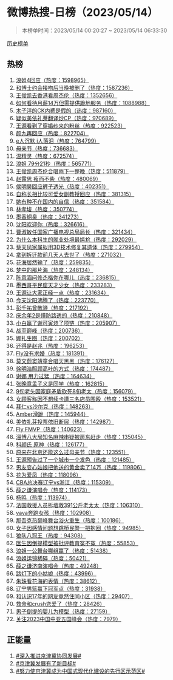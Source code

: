 <h1>
微博热搜-日榜（2023/05/14）
</h1>
<blockquote>
<p>
本榜单时间：2023/05/14 00:20:27 ~ 2023/05/14 06:33:30
</p>
</blockquote>
<p>
<a href="https://github.com/daifee/weibo-hot-search/tree/main/archives/daily">历史榜单</a>
</p>
<h2>
热榜
</h2>
<ol>

<li>
<a href="https://s.weibo.com/weibo?q=%23%E6%B5%AA%E5%A7%904%E5%9B%9E%E5%BA%94%23" target="weibo">
浪姐4回应（热度：1598965）
</a>
</li>

<li>
<a href="https://s.weibo.com/weibo?q=%23%E5%92%8C%E5%8D%9A%E5%A3%AB%E7%BA%A6%E4%BC%9A%E6%8E%A5%E5%90%BB%E5%90%8E%E5%BD%93%E6%99%9A%E8%A2%AB%E5%88%A0%E4%BA%86%23" target="weibo">
和博士约会接吻后当晚被删了（热度：1587236）
</a>
</li>

<li>
<a href="https://s.weibo.com/weibo?q=%23%E7%8E%8B%E4%BF%8A%E5%87%AF%E5%8E%BB%E9%A6%99%E6%B8%AF%E7%9C%8B%E5%91%A8%E6%9D%B0%E4%BC%A6%23" target="weibo">
王俊凯去香港看周杰伦（热度：1352656）
</a>
</li>

<li>
<a href="https://s.weibo.com/weibo?q=%23%E5%A6%82%E4%BD%95%E7%9C%8B%E5%BE%85%E6%9C%88%E8%96%AA14%E4%B8%87%E4%BD%86%E9%9C%80%E6%8F%90%E4%BE%9B%E8%B7%AA%E5%9C%B0%E6%9C%8D%E5%8A%A1%23" target="weibo">
如何看待月薪14万但需提供跪地服务（热度：1088988）
</a>
</li>

<li>
<a href="https://s.weibo.com/weibo?q=%23%E6%9C%A8%E5%AD%90%E6%B4%8B%E7%9A%84CK%E5%86%85%E8%A3%A4%E6%98%AF%E5%81%87%E7%9A%84%23" target="weibo">
木子洋的CK内裤是假的（热度：987160）
</a>
</li>

<li>
<a href="https://s.weibo.com/weibo?q=%23%E7%96%91%E4%BC%BC%E7%BE%8E%E4%BE%9D%E7%A4%BC%E8%8A%BD%E7%BF%BB%E8%AF%91%E7%82%92CP%23" target="weibo">
疑似美依礼芽翻译炒CP（热度：970689）
</a>
</li>

<li>
<a href="https://s.weibo.com/weibo?q=%23%E7%8E%8B%E6%BA%90%E7%9C%8B%E5%88%B0%E4%BA%86%E7%A9%BF%E5%A9%9A%E7%BA%B1%E6%9D%A5%E7%9A%84%E7%B2%89%E4%B8%9D%23" target="weibo">
王源看到了穿婚纱来的粉丝（热度：922523）
</a>
</li>

<li>
<a href="https://s.weibo.com/weibo?q=%23%E9%A2%9C%E4%B9%9D%E5%86%8D%E5%9B%9E%E5%BA%94%23" target="weibo">
颜九再回应（热度：822704）
</a>
</li>

<li>
<a href="https://s.weibo.com/weibo?q=%23e%E4%BA%BA%E6%B2%89%E9%BB%98%20i%E4%BA%BA%E8%90%BD%E6%B3%AA%23" target="weibo">
e人沉默 i人落泪（热度：764799）
</a>
</li>

<li>
<a href="https://s.weibo.com/weibo?q=%23%E6%AF%8D%E4%BA%B2%E8%8A%82%23" target="weibo">
母亲节（热度：736683）
</a>
</li>

<li>
<a href="https://s.weibo.com/weibo?q=%23%E6%B8%A9%E7%B2%BE%E7%81%B5%23" target="weibo">
温精灵（热度：672574）
</a>
</li>

<li>
<a href="https://s.weibo.com/weibo?q=%23%E6%B5%AA%E5%A7%90%2079%E5%88%8621%E7%A7%92%23" target="weibo">
浪姐 79分21秒（热度：565771）
</a>
</li>

<li>
<a href="https://s.weibo.com/weibo?q=%23%E7%8E%8B%E4%BF%8A%E5%87%AF%E5%91%A8%E6%9D%B0%E4%BC%A6%E5%90%88%E5%94%B1%E9%9B%A8%E4%B8%8B%E4%B8%80%E6%95%B4%E6%99%9A%23" target="weibo">
王俊凯周杰伦合唱雨下一整晚（热度：511879）
</a>
</li>

<li>
<a href="https://s.weibo.com/weibo?q=%23%E8%B5%B5%E9%9C%B2%E6%80%9D%20%E7%98%A6%E8%80%8C%E4%B8%8D%E6%9F%B4%23" target="weibo">
赵露思 瘦而不柴（热度：480069）
</a>
</li>

<li>
<a href="https://s.weibo.com/weibo?q=%23%E4%BE%AF%E6%98%8E%E6%98%8A%E5%9B%9E%E5%BA%94%E8%A3%A4%E5%AD%90%E9%80%8F%E5%85%89%23" target="weibo">
侯明昊回应裤子透光（热度：402351）
</a>
</li>

<li>
<a href="https://s.weibo.com/weibo?q=%23%E8%87%AA%E7%A7%B0%E9%95%BF%E7%9B%B8%E6%AF%94%E8%BE%83%E5%8F%AF%E7%88%B1%E5%A5%B3%E5%89%AF%E6%95%99%E6%8E%88%E5%9B%9E%E5%BA%94%23" target="weibo">
自称长相比较可爱女副教授回应（热度：381315）
</a>
</li>

<li>
<a href="https://s.weibo.com/weibo?q=%23%E5%A5%B9%E6%9C%89%E7%A7%8D%E4%B8%8D%E5%9C%A8%E5%9B%BD%E5%86%85%E7%9A%84%E8%87%AA%E4%BF%A1%23" target="weibo">
她有种不在国内的自信（热度：351584）
</a>
</li>

<li>
<a href="https://s.weibo.com/weibo?q=%23%E6%9E%97%E5%AD%9D%E5%9F%88%23" target="weibo">
林孝埈（热度：350774）
</a>
</li>

<li>
<a href="https://s.weibo.com/weibo?q=%23%E5%A2%A8%E9%A6%99%E9%93%9C%E8%87%AD%23" target="weibo">
墨香铜臭（热度：341273）
</a>
</li>

<li>
<a href="https://s.weibo.com/weibo?q=%23%E6%B2%88%E9%98%B3%E6%AC%A2%E8%BF%8E%E4%BD%A0%23" target="weibo">
沈阳欢迎你（热度：326616）
</a>
</li>

<li>
<a href="https://s.weibo.com/weibo?q=%23%E6%9B%B9%E6%B7%91%E6%95%8F%E4%BB%BB%E5%9B%BD%E5%AE%B6%E5%B9%BF%E6%92%AD%E7%94%B5%E8%A7%86%E6%80%BB%E5%B1%80%E5%B1%80%E9%95%BF%23" target="weibo">
曹淑敏任国家广播电视总局局长（热度：321434）
</a>
</li>

<li>
<a href="https://s.weibo.com/weibo?q=%23%E4%B8%BA%E4%BB%80%E4%B9%88%E6%9C%AC%E7%A7%91%E7%94%9F%E7%9A%84%E5%B0%B1%E4%B8%9A%E5%A4%84%E5%A2%83%E6%9C%80%E5%B0%B4%E5%B0%AC%23" target="weibo">
为什么本科生的就业处境最尴尬（热度：292029）
</a>
</li>

<li>
<a href="https://s.weibo.com/weibo?q=%23%E8%94%A1%E5%A4%A9%E5%87%A4%E5%AE%B6%E5%B1%9E%E6%8B%9F%E7%94%A83D%E6%8A%80%E6%9C%AF%E4%BF%AE%E5%A4%8D%E5%85%B6%E9%81%97%E4%BD%93%23" target="weibo">
蔡天凤家属拟用3D技术修复其遗体（热度：279954）
</a>
</li>

<li>
<a href="https://s.weibo.com/weibo?q=%23%E6%8B%BF%E5%88%B0%E6%8B%86%E8%BF%81%E6%AC%BE%E5%89%8D%E5%87%A0%E5%A4%A9%E4%BA%BA%E5%8E%BB%E4%B8%96%E4%BA%86%23" target="weibo">
拿到拆迁款前几天人去世了（热度：271032）
</a>
</li>

<li>
<a href="https://s.weibo.com/weibo?q=%23%E8%8A%B1%E6%B5%B7%E5%B1%85%E7%84%B6%E8%BE%93%E4%BA%86%23" target="weibo">
花海居然输了（热度：259835）
</a>
</li>

<li>
<a href="https://s.weibo.com/weibo?q=%23%E6%A2%A6%E4%B8%AD%E7%9A%84%E9%82%A3%E7%89%87%E6%B5%B7%23" target="weibo">
梦中的那片海（热度：248134）
</a>
</li>

<li>
<a href="https://s.weibo.com/weibo?q=%23%E9%99%88%E6%84%8F%E6%B6%B5%E9%97%AE%E4%BF%AE%E6%9D%B0%E6%A5%B7%E4%BD%A0%E5%9C%A8%E5%93%AA%E5%84%BF%23" target="weibo">
陈意涵问修杰楷你在哪儿（热度：236815）
</a>
</li>

<li>
<a href="https://s.weibo.com/weibo?q=%23%E5%A2%A8%E8%A5%BF%E5%93%A5%E5%B9%B3%E6%B0%91%E7%AA%9F%E5%A4%A9%E6%89%8D%E5%B0%91%E5%A5%B3%23" target="weibo">
墨西哥平民窟天才少女（热度：233283）
</a>
</li>

<li>
<a href="https://s.weibo.com/weibo?q=%23%E7%8E%8B%E6%BA%90%E8%AE%A9%E5%A4%A7%E5%AE%B6%E6%AD%A3%E7%BB%8F%E4%B8%80%E7%82%B9%23" target="weibo">
王源让大家正经一点（热度：231634）
</a>
</li>

<li>
<a href="https://s.weibo.com/weibo?q=%23%E4%BB%8A%E5%A4%A9%E6%B2%88%E9%98%B3%E6%B2%B8%E8%85%BE%E4%BA%86%23" target="weibo">
今天沈阳沸腾了（热度：223770）
</a>
</li>

<li>
<a href="https://s.weibo.com/weibo?q=%23%E5%BD%AD%E5%8D%83%E7%A5%90%E6%9B%BE%E6%95%AC%E9%AA%85%23" target="weibo">
彭千祐曾敬骅（热度：217192）
</a>
</li>

<li>
<a href="https://s.weibo.com/weibo?q=%23%E5%BA%86%E4%BD%99%E5%B9%B42%E6%98%AF%E6%87%82%E9%98%B2%E8%B7%AF%E9%80%8F%E7%9A%84%23" target="weibo">
庆余年2是懂防路透的（热度：210848）
</a>
</li>

<li>
<a href="https://s.weibo.com/weibo?q=%23%E5%B0%8F%E7%99%BD%E8%B5%A2%E4%BA%86%E8%B0%A2%E5%8F%AF%E5%AF%85%E7%83%A7%E4%BA%86%E9%A1%B9%E9%93%BE%23" target="weibo">
小白赢了谢可寅烧了项链（热度：205907）
</a>
</li>

<li>
<a href="https://s.weibo.com/weibo?q=%23%E6%88%98%E8%87%B3%E5%B7%85%E5%B3%B0%23" target="weibo">
战至巅峰（热度：200736）
</a>
</li>

<li>
<a href="https://s.weibo.com/weibo?q=%23%E5%A8%9C%E6%89%8E%E7%94%9F%E5%9B%BE%23" target="weibo">
娜扎生图（热度：200702）
</a>
</li>

<li>
<a href="https://s.weibo.com/weibo?q=%23%E8%BF%98%E5%BE%97%E6%98%AF%E8%B5%B5%E5%85%86%23" target="weibo">
还得是赵兆（热度：196253）
</a>
</li>

<li>
<a href="https://s.weibo.com/weibo?q=%23Fly%E6%B2%A1%E6%9C%89%E6%B1%82%E5%A9%9A%23" target="weibo">
Fly没有求婚（热度：181391）
</a>
</li>

<li>
<a href="https://s.weibo.com/weibo?q=%23%E8%8E%AB%E6%96%87%E8%94%9A%E7%AA%A6%E9%9D%96%E7%AB%A5%E5%90%88%E5%94%B1%E5%A4%A9%E9%BB%91%E9%BB%91%23" target="weibo">
莫文蔚窦靖童合唱天黑黑（热度：176127）
</a>
</li>

<li>
<a href="https://s.weibo.com/weibo?q=%23%E5%BE%90%E6%98%8E%E6%B5%A9%E7%85%A7%E9%A1%BE%E9%AB%98%E5%8F%B6%E7%9A%84%E6%96%B9%E5%BC%8F%23" target="weibo">
徐明浩照顾高叶的方式（热度：174487）
</a>
</li>

<li>
<a href="https://s.weibo.com/weibo?q=%23%E8%B0%A2%E5%A8%9C%20%E7%94%A8%E5%8A%9B%E8%BF%87%E7%8C%9B%23" target="weibo">
谢娜 用力过猛（热度：164634）
</a>
</li>

<li>
<a href="https://s.weibo.com/weibo?q=%23%E5%BC%A0%E6%99%9A%E6%84%8F%E5%AD%9F%E5%AD%90%E4%B9%89%E6%98%AF%E5%90%8C%E5%AD%A6%23" target="weibo">
张晚意孟子义是同学（热度：162815）
</a>
</li>

<li>
<a href="https://s.weibo.com/weibo?q=%239%E6%97%AC%E8%80%81%E5%A4%B4%E5%9B%A0%E5%AE%B6%E5%BA%AD%E7%9F%9B%E7%9B%BE%E7%A0%8D%E6%AD%BB8%E6%97%AC%E8%80%81%E5%A4%AA%23" target="weibo">
9旬老头因家庭矛盾砍死8旬老太（热度：156079）
</a>
</li>

<li>
<a href="https://s.weibo.com/weibo?q=%23%E5%A5%B3%E9%A1%BE%E5%AE%A2%E7%A7%B0%E5%9B%A0%E4%B8%8D%E6%83%B3%E7%BB%AD%E5%8D%A1%E9%81%AD%E4%B8%89%E5%90%8D%E5%BA%97%E5%91%98%E5%9B%B4%E6%AE%B4%23" target="weibo">
女顾客称因不想续卡遭三名店员围殴（热度：153521）
</a>
</li>

<li>
<a href="https://s.weibo.com/weibo?q=%23%E6%8B%9C%E4%BB%81vs%E6%B2%99%E5%B0%94%E5%85%8B%23" target="weibo">
拜仁vs沙尔克（热度：148263）
</a>
</li>

<li>
<a href="https://s.weibo.com/weibo?q=%23Amber%E6%BB%91%E8%B7%AA%23" target="weibo">
Amber滑跪（热度：145944）
</a>
</li>

<li>
<a href="https://s.weibo.com/weibo?q=%23%E7%BE%8E%E4%BE%9D%E7%A4%BC%E8%8A%BD%E6%8A%95%E7%A5%A8%E4%BE%9D%E6%97%A7%E6%96%AD%E5%B1%82%23" target="weibo">
美依礼芽投票依旧断层（热度：142987）
</a>
</li>

<li>
<a href="https://s.weibo.com/weibo?q=%23Fly%20FMVP%23" target="weibo">
Fly FMVP（热度：140623）
</a>
</li>

<li>
<a href="https://s.weibo.com/weibo?q=%23%E6%B7%84%E5%8D%9A%E5%85%AB%E5%A4%A7%E5%B1%80%E7%9F%A5%E5%90%8D%E9%BA%BB%E8%BE%A3%E4%B8%B2%E7%96%91%E8%A2%AB%E6%88%BF%E4%B8%9C%E8%B5%B6%E8%B5%B0%23" target="weibo">
淄博八大局知名麻辣串疑被房东赶走（热度：135045）
</a>
</li>

<li>
<a href="https://s.weibo.com/weibo?q=%23%E7%A7%91%E9%A2%9C%E6%B0%8F%20%E5%8E%9F%E7%A5%9E%23" target="weibo">
科颜氏 原神（热度：126177）
</a>
</li>

<li>
<a href="https://s.weibo.com/weibo?q=%23%E5%8E%9F%E6%9D%A5%E5%9C%A8%E5%8C%97%E4%BA%AC%E8%BF%98%E8%83%BD%E8%BF%99%E4%B9%88%E8%BF%87%E6%AF%8D%E4%BA%B2%E8%8A%82%23" target="weibo">
原来在北京还能这么过母亲节（热度：123551）
</a>
</li>

<li>
<a href="https://s.weibo.com/weibo?q=%23%E7%8E%8B%E6%BA%90%E9%A2%84%E5%91%8A%E8%BF%87%E4%BA%86%E4%B8%80%E4%B8%AA%E5%9F%8E%E5%B8%82%E4%B8%80%E4%B8%AA%E5%8F%91%E8%89%B2%23" target="weibo">
王源预告过了一个城市一个发色（热度：121485）
</a>
</li>

<li>
<a href="https://s.weibo.com/weibo?q=%23%E7%94%B7%E5%8F%8B%E5%8F%98%E5%BF%83%E5%A7%91%E5%A8%98%E6%8A%8A%E4%BB%96%E9%80%81%E7%9A%84%E9%BB%84%E9%87%91%E5%8D%96%E4%BA%8614%E4%B8%87%23" target="weibo">
男友变心姑娘把他送的黄金卖了14万（热度：119806）
</a>
</li>

<li>
<a href="https://s.weibo.com/weibo?q=%23%E8%8A%B1%E4%B8%BA%E7%88%B1%E5%87%A4%23" target="weibo">
花为爱凤（热度：118096）
</a>
</li>

<li>
<a href="https://s.weibo.com/weibo?q=%23CBA%E6%80%BB%E5%86%B3%E8%B5%9B%E8%BE%BD%E5%AE%81vs%E6%B5%99%E6%B1%9F%23" target="weibo">
CBA总决赛辽宁vs浙江（热度：115309）
</a>
</li>

<li>
<a href="https://s.weibo.com/weibo?q=%23%E8%96%9B%E4%B9%8B%E8%B0%A6%E6%BC%94%E5%94%B1%E4%BC%9A%23" target="weibo">
薛之谦演唱会（热度：114173）
</a>
</li>

<li>
<a href="https://s.weibo.com/weibo?q=%23%E6%9D%A8%E9%B8%A3%23" target="weibo">
杨鸣（热度：113974）
</a>
</li>

<li>
<a href="https://s.weibo.com/weibo?q=%23%E6%B3%95%E5%9B%BD%E6%95%91%E6%8F%B4%E4%BA%BA%E5%91%98%E6%8B%86%E5%A2%99%E6%95%91391%E5%85%AC%E6%96%A4%E8%80%81%E5%A4%AA%E5%A4%AA%23" target="weibo">
法国救援人员拆墙救391公斤老太太（热度：106310）
</a>
</li>

<li>
<a href="https://s.weibo.com/weibo?q=%23vava%E5%A5%94%E8%B7%91%E5%A5%B3%E5%AD%A9%23" target="weibo">
vava奔跑女孩（热度：102908）
</a>
</li>

<li>
<a href="https://s.weibo.com/weibo?q=%23%E9%82%A3%E5%90%BE%E5%85%8B%E7%83%AD%E5%B7%85%E5%B3%B0%E8%88%9E%E5%8F%B0%E6%B5%B4%E7%81%AB%E9%87%8D%E7%94%9F%23" target="weibo">
那吾克热巅峰舞台浴火重生（热度：100186）
</a>
</li>

<li>
<a href="https://s.weibo.com/weibo?q=%23%E5%A5%B3%E5%AD%90%E5%9B%A0%E6%84%9F%E6%83%85%E9%97%AE%E9%A2%98%E6%83%B3%E8%B7%B3%E6%A1%A5%E6%B0%91%E8%AD%A6%E4%B8%80%E6%8A%8A%E6%8A%B1%E5%9B%9E%23" target="weibo">
女子因感情问题想跳桥民警一把抱回（热度：94985）
</a>
</li>

<li>
<a href="https://s.weibo.com/weibo?q=%23%E7%8B%BC%E9%98%9F%E5%85%AB%E5%86%A0%E7%8E%8B%23" target="weibo">
狼队八冠王（热度：94308）
</a>
</li>

<li>
<a href="https://s.weibo.com/weibo?q=%23%E5%8C%BB%E7%94%9F%E5%9B%A0%E5%80%92%E6%8F%90%E6%A8%A1%E5%9E%8B%E8%A2%AB%E6%89%B9%E8%AF%84%E6%95%99%E8%82%B2%E5%86%A4%E4%B8%8D%E5%86%A4%23" target="weibo">
医生因倒提模型被批评教育冤不冤（热度：55853）
</a>
</li>

<li>
<a href="https://s.weibo.com/weibo?q=%23%E6%B5%AA%E5%A7%90%E4%B8%80%E5%85%AC%E8%88%9E%E5%8F%B0%E5%93%AA%E7%BB%84%E8%B5%A2%E4%BA%86%23" target="weibo">
浪姐一公舞台哪组赢了（热度：51438）
</a>
</li>

<li>
<a href="https://s.weibo.com/weibo?q=%23%E6%B5%AA%E5%A7%90%E8%BF%90%E9%95%9C%E7%A8%80%E7%A2%8E%23" target="weibo">
浪姐运镜稀碎（热度：50421）
</a>
</li>

<li>
<a href="https://s.weibo.com/weibo?q=%23%E8%96%9B%E4%B9%8B%E8%B0%A6%E6%B5%8E%E5%8D%97%E6%BC%94%E5%94%B1%E4%BC%9A%23" target="weibo">
薛之谦济南演唱会（热度：49248）
</a>
</li>

<li>
<a href="https://s.weibo.com/weibo?q=%23%E8%B7%AF%E7%81%AF%E4%B8%8B%E7%9A%84%E5%B0%8F%E5%A7%91%E5%A8%98%23" target="weibo">
路灯下的小姑娘（热度：43996）
</a>
</li>

<li>
<a href="https://s.weibo.com/weibo?q=%23%E6%9C%B1%E7%8F%A0%E7%9C%8B%E8%8A%B1%E6%B5%B7%E7%9A%84%E8%A1%A8%E6%83%85%23" target="weibo">
朱珠看花海的表情（热度：38612）
</a>
</li>

<li>
<a href="https://s.weibo.com/weibo?q=%23%E8%BE%BD%E5%AE%81%E7%94%B7%E7%AF%AE%E8%B5%A2%E4%B8%8B%E5%86%A0%E5%86%9B%E7%82%B9%23" target="weibo">
辽宁男篮赢下冠军点（热度：31938）
</a>
</li>

<li>
<a href="https://s.weibo.com/weibo?q=%23%E5%92%8C%E8%AE%A4%E8%AF%8617%E5%B9%B4%E7%9A%84%E7%BD%91%E5%8F%8B%E7%AB%9F%E7%84%B6%E4%BD%8F%E5%90%8C%E5%B0%8F%E5%8C%BA%23" target="weibo">
和认识17年的网友竟然住同小区（热度：29407）
</a>
</li>

<li>
<a href="https://s.weibo.com/weibo?q=%23%E6%95%91%E5%91%BD%E5%92%8Ccrush%E6%81%8B%E7%88%B1%E4%BA%86%23" target="weibo">
救命和crush恋爱了（热度：28426）
</a>
</li>

<li>
<a href="https://s.weibo.com/weibo?q=%23%E7%94%B7%E5%AD%90%E5%80%92%E6%8F%90%E7%9A%84%E5%A9%B4%E5%84%BF%E4%B8%BA%E6%A8%A1%E5%9E%8B%23" target="weibo">
男子倒提的婴儿为模型（热度：27159）
</a>
</li>

<li>
<a href="https://s.weibo.com/weibo?q=%23%E5%85%B3%E6%B3%A82023%E4%B8%AD%E5%9B%BD%E4%B8%AD%E4%BA%9A%E4%BA%94%E5%9B%BD%E5%B3%B0%E4%BC%9A%23" target="weibo">
关注2023中国中亚五国峰会（热度：7979）
</a>
</li>

</ol>
<h2>
正能量
</h2>
<ol>

<li>
<a href="https://s.weibo.com/weibo?q=%23%23%E6%B7%B1%E5%85%A5%E6%8E%A8%E8%BF%9B%E4%BA%AC%E6%B4%A5%E5%86%80%E5%8D%8F%E5%90%8C%E5%8F%91%E5%B1%95%23%23" target="weibo">
#深入推进京津冀协同发展#
</a>
</li>

<li>
<a href="https://s.weibo.com/weibo?q=%23%23%E4%BA%AC%E6%B4%A5%E5%86%80%E5%8F%91%E5%B1%95%E6%9C%89%E4%BA%86%E6%96%B0%E7%9B%AE%E6%A0%87%23%23" target="weibo">
#京津冀发展有了新目标#
</a>
</li>

<li>
<a href="https://s.weibo.com/weibo?q=%23%23%E5%8A%AA%E5%8A%9B%E4%BD%BF%E4%BA%AC%E6%B4%A5%E5%86%80%E6%88%90%E4%B8%BA%E4%B8%AD%E5%9B%BD%E5%BC%8F%E7%8E%B0%E4%BB%A3%E5%8C%96%E5%BB%BA%E8%AE%BE%E7%9A%84%E5%85%88%E8%A1%8C%E5%8C%BA%E7%A4%BA%E8%8C%83%E5%8C%BA%23%23" target="weibo">
#努力使京津冀成为中国式现代化建设的先行区示范区#
</a>
</li>

</ol>